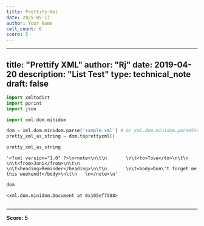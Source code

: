 ```yaml
---
title: Prettify-Xml
date: 2025-05-17
author: Your Name
cell_count: 6
score: 5
---
```


---
title: "Prettify XML"
author: "Rj"
date: 2019-04-20
description: "List Test"
type: technical_note
draft: false
---

```python
import xmltodict
import pprint
import json

import xml.dom.minidom
```


```python
dom = xml.dom.minidom.parse('sample.xml') # or xml.dom.minidom.parseString(xml_string)
pretty_xml_as_string = dom.toprettyxml()
```


```python
pretty_xml_as_string
```




    '<?xml version="1.0" ?>\n<note>\n\t\n       \n\t<to>Tove</to>\n\t\n       \n\t<from>Jani</from>\n\t\n       \n\t<heading>Reminder</heading>\n\t\n       \n\t<body>Don\'t forget me this weekend!</body>\n\t\n   \n</note>\n'




```python
dom
```




    <xml.dom.minidom.Document at 0x105ef7588>




```python

```


---
**Score: 5**